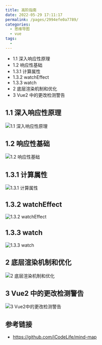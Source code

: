 ```yaml
---
title: 高阶指南
date: 2022-05-29 17:11:17
permalink: /pages/2994efe0a7789/
categories:
  - 思维导图
  - vue
tags:
  -
---
```


- 1.1 深入响应性原理
- 1.2 响应性基础
- 1.3.1 计算属性
- 1.3.2 watchEffect
- 1.3.3 watch
- 2 底层渲染机制和优化
- 3 Vue2 中的更改检测警告

<!-- more -->

## 1.1 深入响应性原理

![1.1 深入响应性原理](https://gcore.jsdelivr.net/gh/wu529778790/image/blog/1.1深入响应性原理.png)

## 1.2 响应性基础

![1.2 响应性基础](https://gcore.jsdelivr.net/gh/wu529778790/image/blog/1.2响应性基础.png)

## 1.3.1 计算属性

![1.3.1 计算属性](https://gcore.jsdelivr.net/gh/wu529778790/image/blog/1.3.1计算属性.png)

## 1.3.2 watchEffect

![1.3.2 watchEffect](https://gcore.jsdelivr.net/gh/wu529778790/image/blog/1.3.2watchEffect.png)

## 1.3.3 watch

![1.3.3 watch](https://gcore.jsdelivr.net/gh/wu529778790/image/blog/1.3.3watch.png)

## 2 底层渲染机制和优化

![2 底层渲染机制和优化](https://gcore.jsdelivr.net/gh/wu529778790/image/blog/2底层渲染机制和优化.png)

## 3 Vue2 中的更改检测警告

![3 Vue2中的更改检测警告](https://gcore.jsdelivr.net/gh/wu529778790/image/blog/3Vue2中的更改检测警告.png)

## 参考链接

- <https://github.com/jCodeLife/mind-map>
